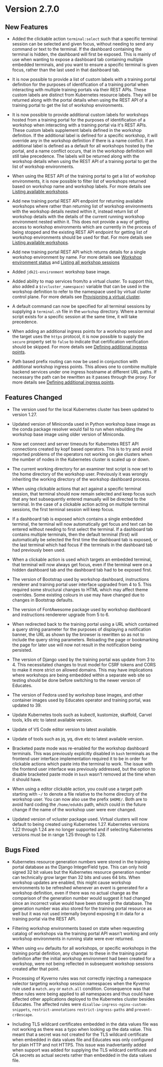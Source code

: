 Version 2.7.0
=============

New Features
------------

* Added the clickable action ``terminal:select`` such that a specific terminal
  session can be selected and given focus, without needing to send any command
  or text to the terminal. If the dashboard containing the terminal is hidden,
  the dashboard will first be exposed. This is mainly of use when wanting to
  expose a dashboard tab containing multiple embedded terminals, and you want
  to ensure a specific terminal is given focus, rather than the last used in
  that dashboard tab.

* It is now possible to provide a list of custom labels with a training portal
  definition for the purposes of identification of a training portal when
  interacting with multiple training portals via their REST APIs. These custom
  labels are distinct from Kubernetes resource labels. They will be returned
  along with the portal details when using the REST API of a training portal to
  get the list of workshop environments.

* It is now possible to provide additional custom labels for workshops hosted
  from a training portal for the purposes of identification of a workshop when
  interacting with a training portal via it's REST APIs. These custom labels
  supplement labels defined in the workshop definition. If the additional label
  is defined for a specific workshop, it will override any in the workshop
  definition if there is a name conflict. If an additional label is defined as a
  default for all workshops hosted by the portal, and a name conflict occurs,
  that in the workshop definition will still take precedence. The labels will be
  returned along with the workshop details when using the REST API of a training
  portal to get the list of workshop environments.

* When using the REST API of the training portal to get a list of workshop
  environments, it is now possible to filter list of workshops returned based on
  workshop name and workshop labels. For more details see [Listing available
  workshops](listing-available-workshops).

* Add new training portal REST API endpoint for returning available workshops
  where rather than returning list of workshop environments with the workshop
  details nested within it, instead return list of workshop details with the
  details of the current running workshop environment nested within it. This
  does not provide a way of getting access to workshop environments which are
  currently in the process of being stopped and the existing REST API endpoint
  for getting list of workshop environments should be used for that. For more
  details see [Listing available workshops](listing-available-workshops).

* Add new training portal REST API which returns details for a single workshop
  environment by name. For more details see [Workshop environment
  status](workshop-environment-status) and [Listing all workshop
  sessions](listing-all-workshop-sessions)

* Added `jdk21-environment` workshop base image.

* Added ability to map services from/to a virtual cluster. To support this, also
  added a `$(vcluster_namespace)` variable that can be used in the workshop
  definition to refer to the namespace used by virtual cluster control plane.
  For more details see [Provisioning a virtual
  cluster](provisioning-a-virtual-cluster).

* A default command can now be specified for all terminal sessions by supplying
  a ``terminal.sh`` file in the ``workshop`` directory. Where a terminal script
  exists for a specific session at the same time, it will take precedence.

* When adding an additional ingress points for a workshop session and the target
  uses the ``https`` protocol, it is now possible to supply the ``secure``
  property set to ``false`` to indicate that certification verification should
  be skipped. For more details see [Defining additional ingress
  points](defining-additional-ingress-points).

* Path based prefix routing can now be used in conjunction with additional
  workshop ingress points. This allows one to combine multiple backend services
  under one ingress hostname at different URL paths. If necessary the path can
  be rewritten as it passes through the proxy. For more details see [Defining
  additional ingress points](defining-additional-ingress-points).

Features Changed
----------------

* The version used for the local Kubernetes cluster has been updated to version
  1.27.

* Updated version of Miniconda used in Python workshop base image as the conda
  package resolver would fail to run when rebuilding the workshop base image
  using older version of Miniconda.

* Now set connect and server timeouts for Kubernetes REST API connections
  created by kopf based operators. This is to try and avoid reported problems of
  the operators not working on gke clusters when the number of nodes in the
  Kubernetes cluster is scaled up or down.

* The current working directory for an examiner test script is now set to the
  home directory of the workshop user. Previously it was wrongly inheriting the
  working directory of the workshop dashboard process.

* When using clickable actions that act against a specific terminal session,
  that terminal should now remain selected and keep focus such that any text
  subsequently entered manually will be directed to the terminal. In the case
  of a clickable action acting on multiple terminal sessions, the first terminal
  session will keep focus.

* If a dashboard tab is exposed which contains a single embedded terminal, the
  terminal will now automatically get focus and text can be entered without
  needing to first select the terminal. If a dashboard tab contains multiple
  terminals, then the default terminal (first) will automatically be selected
  the first time the dashboard tab is exposed, or the last terminal which had
  focus if the terminals in the dashboard tab had previously been used.

* When a clickable action is used which targets an embedded terminal, that
  terminal will now always get focus, even if the terminal were on a hidden
  dashboard tab and the dashboard tab had to be exposed first.

* The version of Bootstrap used by workshop dashboard, instructions renderer and
  training portal user interface upgraded from 4 to 5. This required some
  structural changes to HTML which may affect theme overrides. Some existing
  colours in use may have changed due to changes in Bootstrap defaults.

* The version of FontAwesome package used by workshop dashboard and instructions
  rendererer upgrade from 5 to 6.

* When redirected back to the training portal using a URL which contained a
  query string parameter for the purposes of displaying a notification banner,
  the URL as shown by the browser is rewritten so as not to include the query
  string parameters. Reloading the page or bookmarking the page for later use
  will now not result in the notification being persisted.

* The version of Django used by the training portal was update from 3 to 4. This
  necessitated changes to trust model for CSRF tokens and CORS to make it more
  strict on allowed domains. This may have implications where workshops are
  being embedded within a separate web site so testing should be done before
  switching to the newer version of Educates.

* The version of Fedora used by workshop base images, and other container images
  used by Educates operator and training portal, was updated to 39.

* Update Kubernetes tools such as kubectl, kustomize, skaffold, Carvel tools,
  k9s etc to latest available version.

* Update of VS Code editor version to latest available.

* Update of tools such as jq, yq, dive etc to latest available version.

* Bracketed paste mode was re-enabled for the workshop dashboard terminals. This
  was previously explicitly disabled in `bash` terminals as the frontend user
  interface implementation required it to be in order for clickable actions
  which paste into the terminal to work. The issue with the frontend user
  interface was previously addressed, but the option to disable bracketed paste
  mode in `bash` wasn't removed at the time when it should have.

* When using a editor clickable action, you could use a target path starting
  with `~/` to denote a file relative to the home directory of the workshop
  user. You can now also use the prefix `$HOME/`. Both are to avoid hard coding
  the `/home/eduk8s` path, which could in the future change if the name of the
  workshop user were ever changed.

* Updated version of vcluster package used. Virtual clusters will now default to
  being created using Kubernetes 1.27. Kubernetes versions 1.22 through 1.24 are
  no longer supported and if selecting Kubernetes versions must be in range 1.25
  through to 1.28.

Bugs Fixed
----------

* Kubernetes resource generation numbers were stored in the training portal
  database as the Django IntegerField type. This can only hold signed 32 bit
  values but the Kubernetes resource generation number can technically grow
  larger than 32 bits and uses 64 bits. When workshop updates are enabled, this
  might cause workshop environments to be refreshed whenever an event is
  generated for a workshop definition, even if there was no actual change as
  the comparison of the generation number would suggest it had changed since
  an incorrect value would have been stored in the database. The generation
  number was also stored for the training portal resource as well but it was
  not used internally beyond exposing it in data for a training portal via the
  REST API.

* Filtering workshop environments based on state when requesting catalog of
  workshops via the training portal API wasn't working and only workshop
  environments in running state were ever returned.

* When using ``env`` defaults for all workshops, or specific workshops in the
  training portal definition, any changes to these in the training portal
  definition after the initial workshop environment had been created for a
  workshop, were not being reflected in subsequent workshop sessions created
  after that point.

* Processing of Kyverno rules was not correctly injecting a namespace selector
  targeting workshop session namespaces when the Kyverno rule used a `match.any`
  or `match.all` condition. Consequence was that these rules were being applied
  to all namespaces and thus could have affected other applications deployed to
  the Kubernetes cluster besides Educates. The affected rules were
  `disallow-ingress-nginx-custom-snippets`, `restrict-annotations`
  `restrict-ingress-paths` and `prevent-cr8escape`.

* Including TLS wildcard certificates embedded in the data values file was not
  working as there was a typo when looking up the data value. This meant that
  a secret was not created for the TLS wildcard certificate when embedded in
  data values file and Educates was only configured for plain HTTP and not HTTPS.
  This issue was inadvertantly added when support was added for supplying the
  TLS wildcard certificate and CA secrets as actual secrets rather than
  embedded in the data values file.
